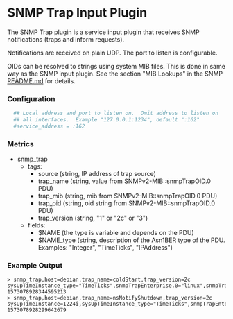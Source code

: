 # SNMP Trap Input Plugin

The SNMP Trap plugin is a service input plugin that receives SNMP
notifications (traps and inform requests).

Notifications are received on plain UDP. The port to listen is
configurable.

OIDs can be resolved to strings using system MIB files. This is done
in same way as the SNMP input plugin. See the section "MIB Lookups" in
the SNMP [README.md](../snmp/README.md) for details.

### Configuration
```toml
  ## Local address and port to listen on.  Omit address to listen on
  ## all interfaces.  Example "127.0.0.1:1234", default ":162"
  #service_address = :162
```

### Metrics

- snmp_trap
  - tags:
	- source (string, IP address of trap source)
	- trap_name (string, value from SNMPv2-MIB::snmpTrapOID.0 PDU)
	- trap_mib (string, mib from SNMPv2-MIB::snmpTrapOID.0 PDU)
	- trap_oid (string, oid string from SNMPv2-MIB::snmpTrapOID.0 PDU)
	- trap_version (string, "1" or "2c" or "3")
  - fields:
	- $NAME (the type is variable and depends on the PDU)
	- $NAME_type (string, description of the Asn1BER type of the PDU.  Examples: "Integer", "TimeTicks", "IPAddress")

### Example Output
```
> snmp_trap,host=debian,trap_name=coldStart,trap_version=2c sysUpTimeInstance_type="TimeTicks",snmpTrapEnterprise.0="linux",snmpTrapEnterprise.0_type="ObjectIdentifier",sysUpTimeInstance=1i 1573078928344595213
> snmp_trap,host=debian,trap_name=nsNotifyShutdown,trap_version=2c sysUpTimeInstance=1224i,sysUpTimeInstance_type="TimeTicks",snmpTrapEnterprise.0="netSnmpNotificationPrefix",snmpTrapEnterprise.0_type="ObjectIdentifier" 1573078928299642679
```
